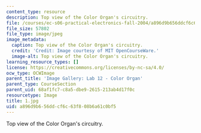 ```yaml
---
content_type: resource
description: Top view of the Color Organ's circuitry.
file: /courses/ec-s06-practical-electronics-fall-2004/a896d9b656ddcf6c63f808b6a61c0bf5_1.jpg
file_size: 57802
file_type: image/jpeg
image_metadata:
  caption: Top view of the Color Organ's circuitry.
  credit: 'Credit: Image courtesy of MIT OpenCourseWare.'
  image-alt: Top view of the Color Organ's circuitry.
learning_resource_types: []
license: https://creativecommons.org/licenses/by-nc-sa/4.0/
ocw_type: OCWImage
parent_title: 'Image Gallery: Lab 12 - Color Organ'
parent_type: CourseSection
parent_uid: 68af1fc7-c8a5-dbe9-2615-213ab4d17f0c
resourcetype: Image
title: 1.jpg
uid: a896d9b6-56dd-cf6c-63f8-08b6a61c0bf5
---
```

Top view of the Color Organ's circuitry.